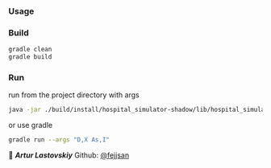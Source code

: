 ### Usage


### Build
```bash
gradle clean
gradle build
```


### Run
run from the project directory with args
```bash
java -jar ./build/install/hospital_simulator-shadow/lib/hospital_simulator-1.0-SNAPSHOT-all.jar D,X As,I
```
or use gradle
```bash
gradle run --args "D,X As,I"
```



👤 ***Artur Lastovskiy***
Github: [@fejjsan](https://github.com/fejjjsan)